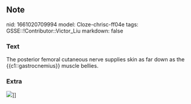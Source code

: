 ## Note
nid: 1661020709994
model: Cloze-chrisc-ff04e
tags: GSSE::!Contributor::Victor_Liu
markdown: false

### Text
The posterior femoral cutaneous nerve supplies skin as far down as the {{c1::gastrocnemius}} muscle bellies.

### Extra
<img src="paste-6f1384d4548bcacb57b02fcff1c9929b4c2450dd.jpg">]]
